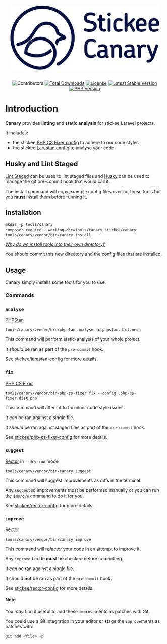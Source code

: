 <p align="center" style="padding:1rem">
    <picture>
      <source media="(prefers-color-scheme: dark)" srcset=".github/images/logo-yellow.png" width="500">
      <source media="(prefers-color-scheme: light)" srcset=".github/images/logo-dark.png" width="500">
      <img alt="Stickee Canary" src=".github/images/logo-dark.png" width="500">
    </picture>
</p>

<p align="center">
    <img src="https://img.shields.io/github/contributors/stickeeuk/canary" alt="Contributors">
    <a href="https://packagist.org/packages/stickee/canary"><img src="https://img.shields.io/packagist/dt/stickee/canary" alt="Total Downloads"></a>
    <a href="https://packagist.org/packages/stickee/canary"><img src="https://img.shields.io/packagist/l/stickee/canary" alt="License"></a>
    <a href="https://packagist.org/packages/stickee/canary"><img src="https://img.shields.io/packagist/v/stickee/canary" alt="Latest Stable Version"></a>
    <a href="https://packagist.org/packages/stickee/canary"><img src="https://img.shields.io/packagist/dependency-v/stickee/canary/php" alt="PHP Version"></a>
</p>

# Introduction

**Canary** provides **linting** and **static analysis** for stickee Laravel projects.

It includes:

- the stickee [PHP CS Fixer config](https://github.com/stickeeuk/php-cs-fixer-config/) to adhere to our code styles
- the stickee [Larastan config](https://github.com/stickeeuk/larastan-config/) to analyse your code

## Husky and Lint Staged

[Lint Staged](https://github.com/okonet/lint-staged) can be used to lint staged files and [Husky](https://typicode.github.io/husky) can be used to manage the git pre-commit hook that would call it.

The install command will copy example config files over for these tools but you **must** install them before running it.

## Installation

```
mkdir -p tools/canary
composer require --working-dir=tools/canary stickee/canary
tools/canary/vendor/bin/canary install
```

_[Why do we install tools into their own directory?](https://github.com/PHP-CS-Fixer/PHP-CS-Fixer#installation)_

You should commit this new directory and the config files that are installed.

## Usage

Canary simply installs some tools for you to use.

### Commands

### `analyse`

[PHPStan](https://github.com/nunomaduro/larastan)

```
tools/canary/vendor/bin/phpstan analyse -c phpstan.dist.neon
```

This command will perform static-analysis of your whole project.

It _should_ be ran as part of the `pre-commit` hook.

See [stickee/larastan-config](https://github.com/stickeeuk/larastan-config) for more details.

### `fix`

[PHP CS Fixer](https://github.com/PHP-CS-Fixer/PHP-CS-Fixer)

```
tools/canary/vendor/bin/php-cs-fixer fix --config .php-cs-fixer.dist.php
```

This command will attempt to fix minor code style issues.

It _can_ be ran against a single file.

It _should_ be ran against staged files as part of the `pre-commit` hook.

See [stickee/php-cs-fixer-config](https://github.com/stickeeuk/php-cs-fixer-config) for more details.

### `suggest`

[Rector](https://github.com/rectorphp/rector) in `--dry-run` mode

```
tools/canary/vendor/bin/canary suggest
```

This command will suggest improvements as diffs in the terminal.

Any `suggest`ed improvements must be performed manually or you can run the `improve` command to do it for you.

See [stickee/rector-config](https://github.com/stickeeuk/rector-config) for more details.

### `improve`

[Rector](https://github.com/rectorphp/rector)

```
tools/canary/vendor/bin/canary improve
```

This command will refactor your code in an attempt to improve it.

Any `improve`d code **must** be checked before committing.

It _can_ be ran against a single file.

It should **not** be ran as part of the `pre-commit` hook.

See [stickee/rector-config](https://github.com/stickeeuk/rector-config) for more details.

#### Note

You _may_ find it useful to add these `improve`ments as patches with Git.

You could use a Git integration in your editor or stage the `improve`ments as patches with:

```
git add <file> -p
```
